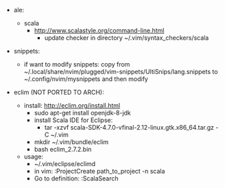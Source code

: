 - ale:  
    - scala  
        - http://www.scalastyle.org/command-line.html  
            - update checker in directory ~/.vim/syntax_checkers/scala  

- snippets:  
    - if want to modify snippets: copy from 
    ~/.local/share/nvim/plugged/vim-snippets/UltiSnips/lang.snippets to ~/.config/nvim/mysnippets and 
    then modify  

- eclim (NOT PORTED TO ARCH):  
    - install: http://eclim.org/install.html  
        - sudo apt-get install openjdk-8-jdk  
        - install Scala IDE for Eclipse:  
            - tar -xzvf scala-SDK-4.7.0-vfinal-2.12-linux.gtk.x86_64.tar.gz -C 
            ~/.vim  
        - mkdir ~/.vim/bundle/eclim  
        - bash eclim_2.7.2.bin  
    - usage:  
        - ~/.vim/eclipse/eclimd  
        - in vim: :ProjectCreate path_to_project -n scala  
        - Go to definition: :ScalaSearch  
